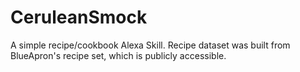 # CeruleanSmock

A simple recipe/cookbook Alexa Skill.  Recipe dataset was built from BlueApron's recipe set, which is publicly accessible.
